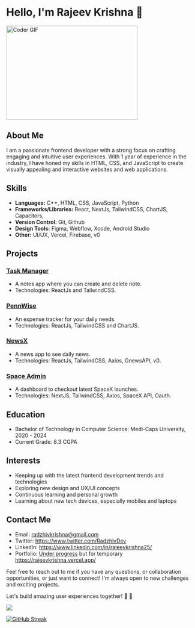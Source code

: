 # Hello, I'm Rajeev Krishna 👋

<img alt="Coder GIF" height=250 width=350 src="https://cdn.dribbble.com/users/730703/screenshots/6581243/avento.gif" />

## About Me
I am a passionate frontend developer with a strong focus on crafting engaging and intuitive user experiences. With 1 year of experience in the industry, I have honed my skills in HTML, CSS, and JavaScript to create visually appealing and interactive websites and web applications.

## Skills
- **Languages:** C++, HTML, CSS, JavaScript, Python
- **Frameworks/Libraries:** React, NextJs, TailwindCSS, ChartJS, Capacitors,
- **Version Control:** Git, Github
- **Design Tools:** Figma, Webflow, Xcode, Android Studio
- **Other:** UI/UX, Vercel, Firebase, v0
 
## Projects
### [Task Manager](https://alpha-task-manager.vercel.app/)
- A notes app where you can create and delete note.
- Technologies: ReactJs and TailwindCSS.

### [PennWise](https://pennwise.vercel.app/)
- An expense tracker for your daily needs.
- Technologies: ReactJs, TailwindCSS and ChartJS.

### [NewsX](https://newsx-radzhiv.web.app)
- A news app to see daily news.
- Technologies: ReactJs, TailwindCSS, Axios, GnewsAPI, v0.

### [Space Admin](https://beta-space-admin.vercel.app)
- A dashboard to checkout latest SpaceX launches.
- Technologies: NextJS, TailwindCSS, Axios, SpaceX API, Oauth.

## Education
- Bachelor of Technology in Computer Science: Medi-Caps University, 2020 - 2024
- Current Grade: 8.3 CGPA

## Interests
- Keeping up with the latest frontend development trends and technologies
- Exploring new design and UX/UI concepts
- Continuous learning and personal growth
- Learning about new tech devices, especially mobiles and laptops

## Contact Me
- Email: radzhivkrishna@gmail.com
- Twitter: https://www.twitter.com/RadzhivDev
- LinkedIn: https://www.linkedin.com/in/rajeevkrishna25/
- Portfolio: [Under progress](https://radzhiv.vercel.app) but for temporary https://rajeevkrishna.vercel.app/

Feel free to reach out to me if you have any questions, or collaboration opportunities, or just want to connect! I'm always open to new challenges and exciting projects.

Let's build amazing user experiences together! 💪 🚀

![](https://komarev.com/ghpvc/?username=radzhiv25&color=blue)

[![GitHub Streak](https://streak-stats.demolab.com?user=radzhiv25&theme=dark&border_radius=5)](https://git.io/streak-stats)
